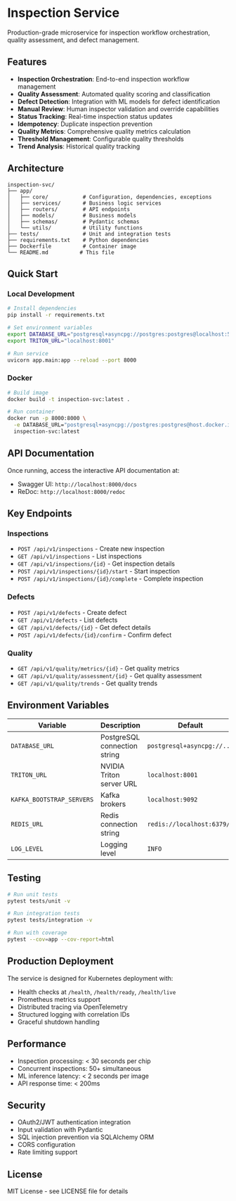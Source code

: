 # Inspection Service

Production-grade microservice for inspection workflow orchestration, quality assessment, and defect management.

## Features

- **Inspection Orchestration**: End-to-end inspection workflow management
- **Quality Assessment**: Automated quality scoring and classification
- **Defect Detection**: Integration with ML models for defect identification
- **Manual Review**: Human inspector validation and override capabilities
- **Status Tracking**: Real-time inspection status updates
- **Idempotency**: Duplicate inspection prevention
- **Quality Metrics**: Comprehensive quality metrics calculation
- **Threshold Management**: Configurable quality thresholds
- **Trend Analysis**: Historical quality tracking

## Architecture

```
inspection-svc/
├── app/
│   ├── core/           # Configuration, dependencies, exceptions
│   ├── services/       # Business logic services
│   ├── routers/        # API endpoints
│   ├── models/         # Business models
│   ├── schemas/        # Pydantic schemas
│   └── utils/          # Utility functions
├── tests/              # Unit and integration tests
├── requirements.txt    # Python dependencies
├── Dockerfile          # Container image
└── README.md          # This file
```

## Quick Start

### Local Development

```bash
# Install dependencies
pip install -r requirements.txt

# Set environment variables
export DATABASE_URL="postgresql+asyncpg://postgres:postgres@localhost:5432/chip_quality"
export TRITON_URL="localhost:8001"

# Run service
uvicorn app.main:app --reload --port 8000
```

### Docker

```bash
# Build image
docker build -t inspection-svc:latest .

# Run container
docker run -p 8000:8000 \
  -e DATABASE_URL="postgresql+asyncpg://postgres:postgres@host.docker.internal:5432/chip_quality" \
  inspection-svc:latest
```

## API Documentation

Once running, access the interactive API documentation at:

- Swagger UI: `http://localhost:8000/docs`
- ReDoc: `http://localhost:8000/redoc`

## Key Endpoints

### Inspections

- `POST /api/v1/inspections` - Create new inspection
- `GET /api/v1/inspections` - List inspections
- `GET /api/v1/inspections/{id}` - Get inspection details
- `POST /api/v1/inspections/{id}/start` - Start inspection
- `POST /api/v1/inspections/{id}/complete` - Complete inspection

### Defects

- `POST /api/v1/defects` - Create defect
- `GET /api/v1/defects` - List defects
- `GET /api/v1/defects/{id}` - Get defect details
- `POST /api/v1/defects/{id}/confirm` - Confirm defect

### Quality

- `GET /api/v1/quality/metrics/{id}` - Get quality metrics
- `GET /api/v1/quality/assessment/{id}` - Get quality assessment
- `GET /api/v1/quality/trends` - Get quality trends

## Environment Variables

| Variable | Description | Default |
|----------|-------------|---------|
| `DATABASE_URL` | PostgreSQL connection string | `postgresql+asyncpg://...` |
| `TRITON_URL` | NVIDIA Triton server URL | `localhost:8001` |
| `KAFKA_BOOTSTRAP_SERVERS` | Kafka brokers | `localhost:9092` |
| `REDIS_URL` | Redis connection string | `redis://localhost:6379/0` |
| `LOG_LEVEL` | Logging level | `INFO` |

## Testing

```bash
# Run unit tests
pytest tests/unit -v

# Run integration tests
pytest tests/integration -v

# Run with coverage
pytest --cov=app --cov-report=html
```

## Production Deployment

The service is designed for Kubernetes deployment with:

- Health checks at `/health`, `/health/ready`, `/health/live`
- Prometheus metrics support
- Distributed tracing via OpenTelemetry
- Structured logging with correlation IDs
- Graceful shutdown handling

## Performance

- Inspection processing: < 30 seconds per chip
- Concurrent inspections: 50+ simultaneous
- ML inference latency: < 2 seconds per image
- API response time: < 200ms

## Security

- OAuth2/JWT authentication integration
- Input validation with Pydantic
- SQL injection prevention via SQLAlchemy ORM
- CORS configuration
- Rate limiting support

## License

MIT License - see LICENSE file for details
